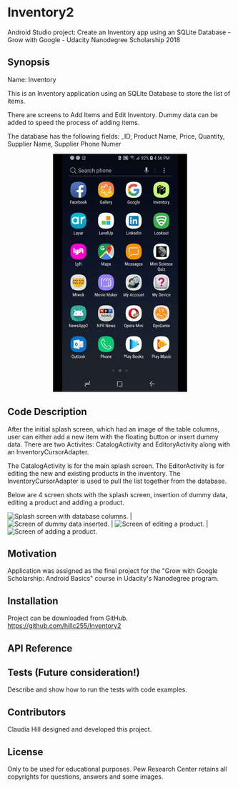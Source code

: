 # Inventory2
Android Studio project: Create an Inventory app using an SQLite Database - Grow with Google - Udacity Nanodegree Scholarship 2018

## Synopsis

Name:  Inventory

This is an Inventory application using an SQLite Database to store the list of items.  

There are screens to Add Items and Edit Inventory.  Dummy data can be added to speed the process of adding items.

The database has the following fields:  _ID, Product Name, Price, Quantity, Supplier Name, Supplier Phone Numer


<p align="center">
 <kbd><img width="300" height="533" src="readme_assets/inventory_video.gif"></kbd>
</p>

## Code Description

After the initial splash screen, which had an image of the table columns, user can either add a new item with the floating button or insert dummy data.  There are two Activites:  CatalogActivity and EditoryActivity along with an InventoryCursorAdapter.

The CatalogActivity is for the main splash screen.  The EditorActivity is for editing the new and existing products in the inventory.  The InventoryCursorAdapter is used to pull the list together from the database.

Below are 4 screen shots with the splash screen, insertion of dummy data, editing a product and adding a product.

![Splash screen with database columns.](https://github.com/hillc255/Inventory2/tree/master/readme_assets/1db_screen.png) |
![Screen of dummy data inserted.](https://github.com/hillc255/Inventory2/tree/master/readme_assets/2dummy_data.png) |
![Screen of editing a product.](https://github.com/hillc255/Inventory2/tree/master/readme_assetss/3edit_product.png) |
![Screen of adding a product.](https://github.com/hillc255/Inventory2/tree/master/readme_assets4add_product.png)

## Motivation

Application was assigned as the final project for the "Grow with Google Scholarship: Android Basics" course in Udacity's Nanodegree program.

## Installation

Project can be downloaded from GitHub.  
https://github.com/hillc255/Inventory2

## API Reference

## Tests (Future consideration!)

Describe and show how to run the tests with code examples.

## Contributors

Claudia Hill designed and developed this project.

## License

Only to be used for educational purposes.
Pew Research Center retains all copyrights for questions, answers and some images.
